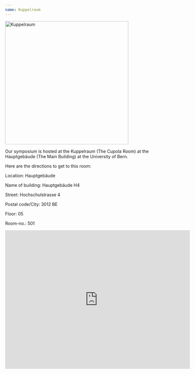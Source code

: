 ```yaml
---
name: Kuppelraum
---
```


<img src="/2023/assets/images/kuppelraum.jpg" alt="Kuppelraum" width="400"/>

Our symposium is hosted at the Kuppelraum (The Cupola Room) at the Hauptgebäude (The Main Building) at the University of Bern.

Here are the directions to get to this room:


Location: Hauptgebäude

Name of building: Hauptgebäude H4

Street: Hochschulstrasse 4

Postal code/City: 3012 BE

Floor: 05

Room-no.: 501

<iframe src="https://www.google.com/maps/embed?pb=!1m18!1m12!1m3!1d2723.5760193970896!2d7.435997716031044!3d46.95037147914669!2m3!1f0!2f0!3f0!3m2!1i1024!2i768!4f13.1!3m3!1m2!1s0x478e39be8bf3c675%3A0x60f438ce98696fd!2sHauptgeb%C3%A4ude%2C%20Hochschulstrasse%204%2C%203012%20Bern!5e0!3m2!1sen!2sch!4v1666190283318!5m2!1sen!2sch" width="600" height="450" style="border:0;" allowfullscreen="" loading="lazy" referrerpolicy="no-referrer-when-downgrade"></iframe>
